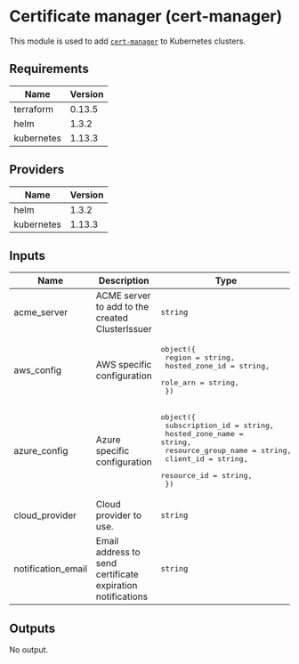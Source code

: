 # Certificate manager (cert-manager)

This module is used to add [`cert-manager`](https://github.com/jetstack/cert-manager) to Kubernetes clusters.

## Requirements

| Name | Version |
|------|---------|
| terraform | 0.13.5 |
| helm | 1.3.2 |
| kubernetes | 1.13.3 |

## Providers

| Name | Version |
|------|---------|
| helm | 1.3.2 |
| kubernetes | 1.13.3 |

## Inputs

| Name | Description | Type | Default | Required |
|------|-------------|------|---------|:--------:|
| acme\_server | ACME server to add to the created ClusterIssuer | `string` | `"https://acme-v02.api.letsencrypt.org/directory"` | no |
| aws\_config | AWS specific configuration | <pre>object({<br>    region         = string,<br>    hosted_zone_id = string,<br>    role_arn       = string,<br>  })</pre> | <pre>{<br>  "hosted_zone_id": "",<br>  "region": "",<br>  "role_arn": ""<br>}</pre> | no |
| azure\_config | Azure specific configuration | <pre>object({<br>    subscription_id     = string,<br>    hosted_zone_name    = string,<br>    resource_group_name = string,<br>    client_id           = string,<br>    resource_id         = string,<br>  })</pre> | <pre>{<br>  "client_id": "",<br>  "hosted_zone_name": "",<br>  "resource_group_name": "",<br>  "resource_id": "",<br>  "subscription_id": ""<br>}</pre> | no |
| cloud\_provider | Cloud provider to use. | `string` | n/a | yes |
| notification\_email | Email address to send certificate expiration notifications | `string` | n/a | yes |

## Outputs

No output.


